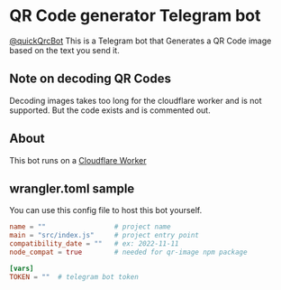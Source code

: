 # QR Code generator Telegram bot
[@quickQrcBot](https://t.me/quickQrcBot)
This is a Telegram bot that Generates a QR Code image based on the text you send it.

## Note on decoding QR Codes
Decoding images takes too long for the cloudflare worker and is not supported. But the code exists and is commented out.

## About
This bot runs on a [Cloudflare Worker](https://workers.cloudflare.com/)

## wrangler.toml sample 
You can use this config file to host this bot yourself.
```toml
name = ""                 # project name
main = "src/index.js"     # project entry point
compatibility_date = ""   # ex: 2022-11-11
node_compat = true        # needed for qr-image npm package

[vars]
TOKEN = ""  # telegram bot token
```
